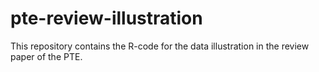 # pte-review-illustration
This repository contains the R-code for the data illustration in the review paper of the PTE.
